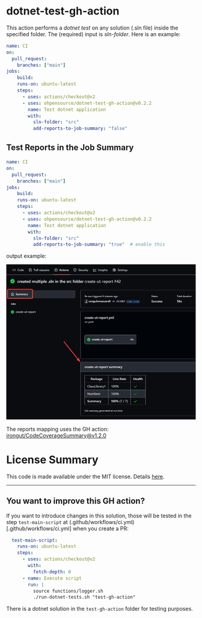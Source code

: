 # dotnet-test-gh-action

This action performs a _dotnet test_ on any solution (.sln file) inside the specified folder. The (required) input is _sln-folder_. Here is an example:

```yaml
name: CI
on:
  pull_request:
    branches: ["main"]
jobs:
    build:
    runs-on: ubuntu-latest
    steps:
      - uses: actions/checkout@v2
      - uses: ohpensource/dotnet-test-gh-action@v0.2.2
        name: Test dotnet application
        with:
          sln-folder: "src"
          add-reports-to-job-summary: "false"
```

## Test Reports in the Job Summary

```yaml
name: CI
on:
  pull_request:
    branches: ["main"]
jobs:
    build:
    runs-on: ubuntu-latest
    steps:
      - uses: actions/checkout@v2
      - uses: ohpensource/dotnet-test-gh-action@v0.2.2
        name: Test dotnet application
        with:
          sln-folder: "src"
          add-reports-to-job-summary: "true"  # enable this
```

output example:

![./docs/reports-summary.png](./docs/reports-summary.png)

The reports mapping uses the GH action: [irongut/CodeCoverageSummary@v1.2.0](https://github.com/marketplace/actions/code-coverage-summary)


# License Summary

This code is made available under the MIT license. Details [here](LICENSE).

---

## You want to improve this GH action?

If you want to introduce changes in this solution, those will be tested in the step `test-main-script` at (.github/workflows/ci.yml)[.github/workflows/ci.yml] when you create a PR:

```yml
  test-main-script:
    runs-on: ubuntu-latest
    steps:
      - uses: actions/checkout@v2
        with:
          fetch-depth: 0
      - name: Execute script
        run: |
          source functions/logger.sh
          ./run-dotnet-tests.sh "test-gh-action"
```

There is a dotnet solution in the `test-gh-action` folder for testing purposes.

